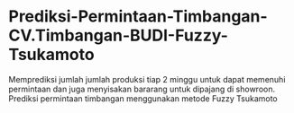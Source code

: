 # Prediksi-Permintaan-Timbangan-CV.Timbangan-BUDI-Fuzzy-Tsukamoto
 Memprediksi jumlah jumlah produksi tiap 2 minggu untuk dapat memenuhi permintaan dan juga menyisakan bararang untuk dipajang di showroon. Prediksi permintaan timbangan menggunakan metode Fuzzy Tsukamoto
